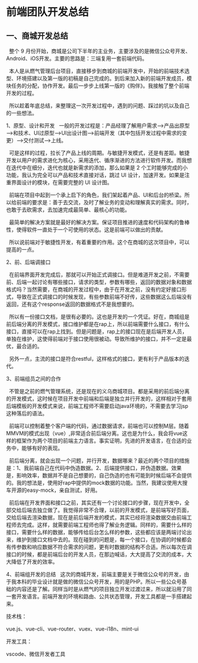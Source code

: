 前端团队开发总结
========

一、商城开发总结
--
&nbsp;&nbsp;整个 9 月份开始，商城是公司下半年的主业务，主要涉及的是微信公众号开发、Android、iOS开发。主要的思路是：三端复用一套前端代码。

&nbsp;&nbsp;本人是从燃气管理后台项目，直接移步到商城的前端开发中，开始的前端技术选型、环境搭建以及第一版的初稿是自己完成的。到后来加入新的前端开发成员，模块任务的分配，协作开发。最后一步步上线第一版的《购伴》。我接触了整个前端开发的过程。

&nbsp;&nbsp;所以趁着年底总结，来整理这一次开发过程中，遇到的问题、踩过的坑以及自己的一些想法。

1、原型、设计和开发
&nbsp;&nbsp;一般的开发过程是：产品经理了解用户需求——>产品出原型——>和技术、UI过原型——>UI出设计图——>前端开发（其中包括开发过程中需求的变更）——>交付测试——>上线。

&nbsp;&nbsp;可是这样的过程，拉长了产品上线的周期。与敏捷开发模式，还是有差距。敏捷开发以用户的需求进化为核心，采用迭代、循序渐进的方法进行软件开发。而我想在迭代中在细分，迭代也就是新需求的添加，那么如果是 2 个工时能够完成的小功能，我认为完全可以产品和技术直接对话，跳过 UI 设计，加速开发。如果是注重界面设计的模块，在需要完整的 UI 设计图。

&nbsp;&nbsp;前端在项目中起到一个承上启下的角色，我们架起着产品、UI和后台的桥梁。所以给前端的要求是：善于去交流，及时了解业务的变动和理解真实的需求。同时，也敢于去砍需求，去加速完成最简单、最核心的功能。

&nbsp;&nbsp;最简单的解决方案就是最好的解决方案。保证项目推进的速度和代码架构的鲁棒性，使得软件一直处于一个可使用的状态。这是前端可以做出的贡献。

&nbsp;&nbsp;所以说前端对于敏捷性开发，有着重要的作用。这个在商城的这次项目中，可以提高的一点。

2、前、后端调接口

&nbsp;&nbsp;在前端界面开发完成后，那就可以开始正式调接口。但是难道开发之前，不需要前、后端一起讨论有哪些接口，请求的类型，参数有哪些，返回的数据对象和数据格式吗？当然需要，在商城的开发过程中，由于在开发之前，没有约定好接口形式，导致在正式调接口的时候发现，有些参数前端不好传，这些数据这么后端没有返回，还有这个response返回的数据格式不是我想要的。

&nbsp;&nbsp;所以有一份接口文档，是很有必要的。这也是开发的一个凭证。好在，商城组是前后端分离的开发模式，接口维护都是在rap上，所以前端需要什么接口，有什么接口，直接可以在rap上找到。但是问题是，rap上的接口现在是后端开发人员，单独在维护，这使得前端对于接口使用很被动。导致所维护的接口，并不一定是最优，最合适的。

&nbsp;&nbsp;另外一点，主流的接口是符合restful，这样格式的接口，更有利于产品版本的迭代。

3、前端组员之间的合作

&nbsp;&nbsp;不管是之前的燃气管理系统，还是现在的义乌商城项目。都是采用的前后端分离的开发模式，这时候在项目开发中前端和后端是独立并行开发的，这样相对于套用后端模板的开发模式来说，前端工程师不需要启动java环境的，不需要去学习jsp这种落后的语法。

&nbsp;&nbsp;前端可以控制着整个客户端的代码，通过数据请求，前端也可以控制M层。随着MMVM的模式出现（vue）,非常适合前后端分离。这也是为什么，我会将vue这样的框架作为两个项目的前端主力语言。事实证明，先进的开发语言，在合适的业务中，能够有好的表现。

&nbsp;&nbsp;前后端分离，就会出现一个问题，并行开发，数据哪来？最近的两个项目的措施是：1、我前端自己在代码中伪造数据。2、后端提供接口，并伪造数据。效果是，影响效率，数据并不是自己想要的，自己伪造的也有可能到时候后端不会提供的。我的想法是，使用好rap中提供的mock数据的功能。当然，我建议使用大搜车开源的easy-mock，亲自测试，好用。

&nbsp;&nbsp;前后端在开发界面和接口之前，其实还有一个讨论接口的步骤，现在开发中，全部交给后端去独立做了。我觉得非常不合理，以前的开发模式，是前端写好页面，交给后端去渲染数据，现在是前后端开发的模式，其实已经将渲染数据交由前端工程师去完成。这样，就需要前端工程师也得了解业务逻辑。同样的，需要什么样的接口，需要什么样的数据，能够传给后台怎么样的参数，这些都应该是两端讨论出来，维护到接口文档中去的。现在碰到的问题是，每一个接口，在协调的时候都会有传参数和响应数据不符合需求的问题，更有时数据的结构不合适。所以每次在调接口的时候，都是前端后台的开发人员，在那边喊话，大大提高了交流的成本，大大降低了开发的效率。

4、前端组开发的总结
&nbsp;&nbsp;这次的商城开发，前端主要是关于微信公众号的开发，由于我本科的毕业设计就是做的微信公众号开发，用的是PHP。所以一些公众号基础的内容还是了解。同样当时是从燃气的项目独立开发过渡过来，所以就沿用了同一套开发语言。前端开发的环境和路由、公共状态管理，开发工具都是一手搭建起来。

技术栈：

vue.js、vue-cli、vue-router、vuex、vue-i18n、mint-ui

开发工具：

vscode、微信开发者工具
